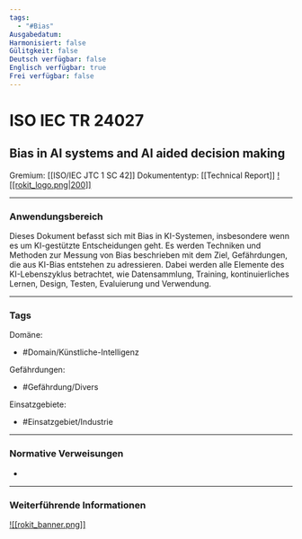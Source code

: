 ```yaml
---
tags:
  - "#Bias"
Ausgabedatum: 
Harmonisiert: false
Gülitgkeit: false
Deutsch verfügbar: false
Englisch verfügbar: true
Frei verfügbar: false
---
```


# ISO IEC TR 24027
## Bias in AI systems and AI aided decision making

Gremium: [[ISO/IEC JTC 1 SC 42]]
Dokumententyp: [[Technical Report]]
[![[rokit_logo.png|200]]](https://public-robots.de/)

***
### Anwendungsbereich

Dieses Dokument befasst sich mit Bias in KI-Systemen, insbesondere wenn es um KI-gestützte Entscheidungen geht. Es werden Techniken und Methoden zur Messung von Bias beschrieben mit dem Ziel, Gefährdungen, die aus KI-Bias entstehen zu adressieren. Dabei werden alle Elemente des KI-Lebenszyklus betrachtet, wie Datensammlung, Training, kontinuierliches Lernen, Design, Testen, Evaluierung und Verwendung. 


***
### Tags

Domäne:
- #Domain/Künstliche-Intelligenz 

Gefährdungen:
- #Gefährdung/Divers 

Einsatzgebiete:
- #Einsatzgebiet/Industrie  

***
### Normative Verweisungen

-

***
### Weiterführende Informationen



[![[rokit_banner.png]]](https://public-robots.de/)
